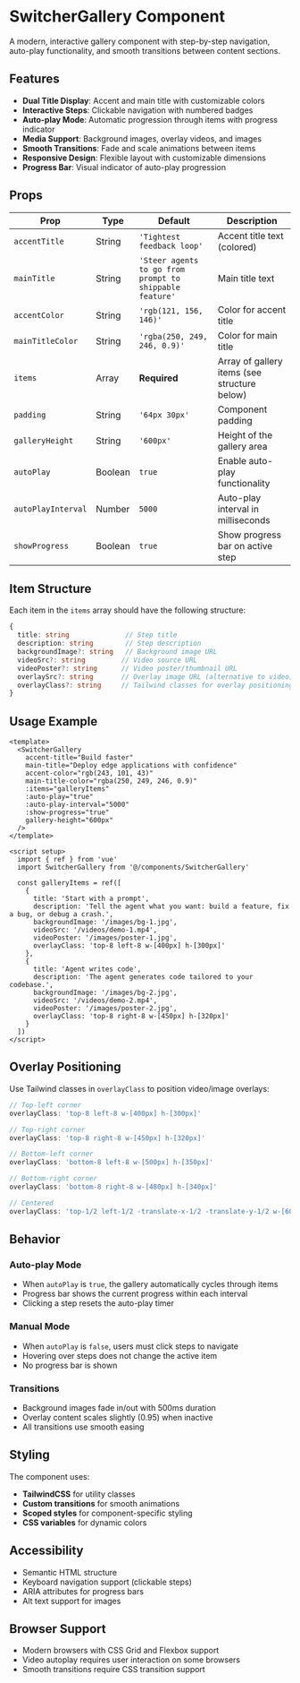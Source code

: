# SwitcherGallery Component

A modern, interactive gallery component with step-by-step navigation, auto-play functionality, and smooth transitions between content sections.

## Features

- **Dual Title Display**: Accent and main title with customizable colors
- **Interactive Steps**: Clickable navigation with numbered badges
- **Auto-play Mode**: Automatic progression through items with progress indicator
- **Media Support**: Background images, overlay videos, and images
- **Smooth Transitions**: Fade and scale animations between items
- **Responsive Design**: Flexible layout with customizable dimensions
- **Progress Bar**: Visual indicator of auto-play progression

## Props

| Prop               | Type    | Default                                                 | Description                                  |
| ------------------ | ------- | ------------------------------------------------------- | -------------------------------------------- |
| `accentTitle`      | String  | `'Tightest feedback loop'`                              | Accent title text (colored)                  |
| `mainTitle`        | String  | `'Steer agents to go from prompt to shippable feature'` | Main title text                              |
| `accentColor`      | String  | `'rgb(121, 156, 146)'`                                  | Color for accent title                       |
| `mainTitleColor`   | String  | `'rgba(250, 249, 246, 0.9)'`                            | Color for main title                         |
| `items`            | Array   | **Required**                                            | Array of gallery items (see structure below) |
| `padding`          | String  | `'64px 30px'`                                           | Component padding                            |
| `galleryHeight`    | String  | `'600px'`                                               | Height of the gallery area                   |
| `autoPlay`         | Boolean | `true`                                                  | Enable auto-play functionality               |
| `autoPlayInterval` | Number  | `5000`                                                  | Auto-play interval in milliseconds           |
| `showProgress`     | Boolean | `true`                                                  | Show progress bar on active step             |

## Item Structure

Each item in the `items` array should have the following structure:

```typescript
{
  title: string              // Step title
  description: string        // Step description
  backgroundImage?: string   // Background image URL
  videoSrc?: string         // Video source URL
  videoPoster?: string      // Video poster/thumbnail URL
  overlaySrc?: string       // Overlay image URL (alternative to video)
  overlayClass?: string     // Tailwind classes for overlay positioning
}
```

## Usage Example

```vue
<template>
  <SwitcherGallery
    accent-title="Build faster"
    main-title="Deploy edge applications with confidence"
    accent-color="rgb(243, 101, 43)"
    main-title-color="rgba(250, 249, 246, 0.9)"
    :items="galleryItems"
    :auto-play="true"
    :auto-play-interval="5000"
    :show-progress="true"
    gallery-height="600px"
  />
</template>

<script setup>
  import { ref } from 'vue'
  import SwitcherGallery from '@/components/SwitcherGallery'

  const galleryItems = ref([
    {
      title: 'Start with a prompt',
      description: 'Tell the agent what you want: build a feature, fix a bug, or debug a crash.',
      backgroundImage: '/images/bg-1.jpg',
      videoSrc: '/videos/demo-1.mp4',
      videoPoster: '/images/poster-1.jpg',
      overlayClass: 'top-8 left-8 w-[400px] h-[300px]'
    },
    {
      title: 'Agent writes code',
      description: 'The agent generates code tailored to your codebase.',
      backgroundImage: '/images/bg-2.jpg',
      videoSrc: '/videos/demo-2.mp4',
      videoPoster: '/images/poster-2.jpg',
      overlayClass: 'top-8 right-8 w-[450px] h-[320px]'
    }
  ])
</script>
```

## Overlay Positioning

Use Tailwind classes in `overlayClass` to position video/image overlays:

```javascript
// Top-left corner
overlayClass: 'top-8 left-8 w-[400px] h-[300px]'

// Top-right corner
overlayClass: 'top-8 right-8 w-[450px] h-[320px]'

// Bottom-left corner
overlayClass: 'bottom-8 left-8 w-[500px] h-[350px]'

// Bottom-right corner
overlayClass: 'bottom-8 right-8 w-[480px] h-[340px]'

// Centered
overlayClass: 'top-1/2 left-1/2 -translate-x-1/2 -translate-y-1/2 w-[600px] h-[400px]'
```

## Behavior

### Auto-play Mode

- When `autoPlay` is `true`, the gallery automatically cycles through items
- Progress bar shows the current progress within each interval
- Clicking a step resets the auto-play timer

### Manual Mode

- When `autoPlay` is `false`, users must click steps to navigate
- Hovering over steps does not change the active item
- No progress bar is shown

### Transitions

- Background images fade in/out with 500ms duration
- Overlay content scales slightly (0.95) when inactive
- All transitions use smooth easing

## Styling

The component uses:

- **TailwindCSS** for utility classes
- **Custom transitions** for smooth animations
- **Scoped styles** for component-specific styling
- **CSS variables** for dynamic colors

## Accessibility

- Semantic HTML structure
- Keyboard navigation support (clickable steps)
- ARIA attributes for progress bars
- Alt text support for images

## Browser Support

- Modern browsers with CSS Grid and Flexbox support
- Video autoplay requires user interaction on some browsers
- Smooth transitions require CSS transition support
